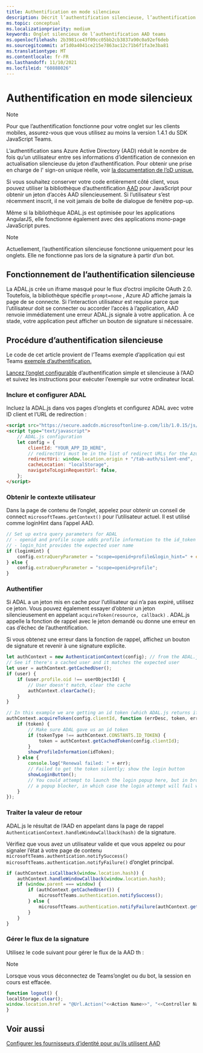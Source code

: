 ```yaml
---
title: Authentification en mode silencieux
description: Décrit l’authentification silencieuse, l’authentification unique, Azure Active Directory pour les onglets
ms.topic: conceptual
ms.localizationpriority: medium
keywords: Onglet silencieux de l’authentification AAD teams
ms.openlocfilehash: 2b3981ce43f09cc05bb2cb3837a90c0a92ef6deb
ms.sourcegitcommit: af1d0a4041ce215e7863ac12c71b6f1fa3e3ba81
ms.translationtype: MT
ms.contentlocale: fr-FR
ms.lasthandoff: 11/10/2021
ms.locfileid: "60888026"
---
```

# <a name="silent-authentication"></a>Authentification en mode silencieux

> [!NOTE]
> Pour que l’authentification fonctionne pour votre onglet sur les clients mobiles, assurez-vous que vous utilisez au moins la version 1.4.1 du SDK JavaScript Teams.

L’authentification sans Azure Active Directory (AAD) réduit le nombre de fois qu’un utilisateur entre ses informations d’identification de connexion en actualisation silencieuse du jeton d’authentification. Pour obtenir une prise en charge de l' sign-on unique réelle, voir [la documentation de l’oD unique.](~/tabs/how-to/authentication/auth-aad-sso.md)

Si vous souhaitez conserver votre code entièrement côté client, vous pouvez utiliser la bibliothèque d’authentification [AAD](/azure/active-directory/develop/active-directory-authentication-libraries) pour JavaScript pour obtenir un jeton d’accès AAD silencieusement. Si l’utilisateur s’est récemment inscrit, il ne voit jamais de boîte de dialogue de fenêtre pop-up.

Même si la bibliothèque ADAL.js est optimisée pour les applications AngularJS, elle fonctionne également avec des applications mono-page JavaScript pures.

> [!NOTE]
> Actuellement, l’authentification silencieuse fonctionne uniquement pour les onglets. Elle ne fonctionne pas lors de la signature à partir d’un bot.

## <a name="how-silent-authentication-works"></a>Fonctionnement de l’authentification silencieuse

La ADAL.js crée un iframe masqué pour le flux d’octroi implicite OAuth 2.0. Toutefois, la bibliothèque spécifie `prompt=none` , Azure AD affiche jamais la page de se connecte. Si l’interaction utilisateur est requise parce que l’utilisateur doit se connecter ou accorder l’accès à l’application, AAD renvoie immédiatement une erreur ADAL.js signale à votre application. À ce stade, votre application peut afficher un bouton de signature si nécessaire.

## <a name="how-to-do-silent-authentication"></a>Procédure d’authentification silencieuse

Le code de cet article provient de l’Teams exemple d’application qui est Teams [exemple d’authentification.](https://github.com/OfficeDev/Microsoft-Teams-Samples/blob/main/samples/app-auth/nodejs/src/views/tab/silent/silent.hbs)

[Lancez l’onglet configurable](https://github.com/OfficeDev/Microsoft-Teams-Samples/tree/main/samples/tab-channel-group-config-page-auth/csharp) d’authentification simple et silencieuse à l’AAD et suivez les instructions pour exécuter l’exemple sur votre ordinateur local.

### <a name="include-and-configure-adal"></a>Inclure et configurer ADAL

Incluez la ADAL.js dans vos pages d’onglets et configurez ADAL avec votre ID client et l’URL de redirection :

```html
<script src="https://secure.aadcdn.microsoftonline-p.com/lib/1.0.15/js/adal.min.js" integrity="sha384-lIk8T3uMxKqXQVVfFbiw0K/Nq+kt1P3NtGt/pNexiDby2rKU6xnDY8p16gIwKqgI" crossorigin="anonymous"></script>
<script type="text/javascript">
    // ADAL.js configuration
    let config = {
        clientId: "YOUR_APP_ID_HERE",
        // redirectUri must be in the list of redirect URLs for the Azure AD app
        redirectUri: window.location.origin + "/tab-auth/silent-end",
        cacheLocation: "localStorage",
        navigateToLoginRequestUrl: false,
    };
</script>
```

### <a name="get-the-user-context"></a>Obtenir le contexte utilisateur

Dans la page de contenu de l’onglet, appelez pour obtenir un conseil de connect `microsoftTeams.getContext()` pour l’utilisateur actuel. Il est utilisé comme loginHint dans l’appel AAD.

```javascript
// Set up extra query parameters for ADAL
// - openid and profile scope adds profile information to the id_token
// - login_hint provides the expected user name
if (loginHint) {
    config.extraQueryParameter = "scope=openid+profile&login_hint=" + encodeURIComponent(loginHint);
} else {
    config.extraQueryParameter = "scope=openid+profile";
}
```

### <a name="authenticate"></a>Authentifier

Si ADAL a un jeton mis en cache pour l’utilisateur qui n’a pas expiré, utilisez ce jeton. Vous pouvez également essayer d’obtenir un jeton silencieusement en appelant `acquireToken(resource, callback)` . ADAL.js appelle la fonction de rappel avec le jeton demandé ou donne une erreur en cas d’échec de l’authentification.

Si vous obtenez une erreur dans la fonction de rappel, affichez un bouton de signature et revenir à une signature explicite.

```javascript
let authContext = new AuthenticationContext(config); // from the ADAL.js library
// See if there's a cached user and it matches the expected user
let user = authContext.getCachedUser();
if (user) {
    if (user.profile.oid !== userObjectId) {
        // User doesn't match, clear the cache
        authContext.clearCache();
    }
}

// In this example we are getting an id token (which ADAL.js returns if we ask for resource = clientId)
authContext.acquireToken(config.clientId, function (errDesc, token, err, tokenType) {
    if (token) {
        // Make sure ADAL gave us an id token
        if (tokenType !== authContext.CONSTANTS.ID_TOKEN) {
            token = authContext.getCachedToken(config.clientId);
        }
        showProfileInformation(idToken);
    } else {
        console.log("Renewal failed: " + err);
        // Failed to get the token silently; show the login button
        showLoginButton();
        // You could attempt to launch the login popup here, but in browsers this could be blocked by
        // a popup blocker, in which case the login attempt will fail with the reason FailedToOpenWindow.
    }
});
```

### <a name="process-the-return-value"></a>Traiter la valeur de retour

ADAL.js le résultat de l’AAD en appelant dans la page de rappel `AuthenticationContext.handleWindowCallback(hash)` de la signature.

Vérifiez que vous avez un utilisateur valide et que vous appelez ou pour signaler l’état à votre page de contenu `microsoftTeams.authentication.notifySuccess()` `microsoftTeams.authentication.notifyFailure()` d’onglet principal.

```javascript
if (authContext.isCallback(window.location.hash)) {
    authContext.handleWindowCallback(window.location.hash);
    if (window.parent === window) {
        if (authContext.getCachedUser()) {
            microsoftTeams.authentication.notifySuccess();
        } else {
            microsoftTeams.authentication.notifyFailure(authContext.getLoginError());
        }
    }
}
```

### <a name="handle-sign-out-flow"></a>Gérer le flux de la signature

Utilisez le code suivant pour gérer le flux de la AAD th :

> [!NOTE]
> Lorsque vous vous déconnectez de Teams’onglet ou du bot, la session en cours est effacée.

```javascript
function logout() {
localStorage.clear();
window.location.href = "@Url.Action("<<Action Name>>", "<<Controller Name>>")";
}
```
## <a name="see-also"></a>Voir aussi

[Configurer les fournisseurs d’identité pour qu’ils utilisent AAD](~/concepts/authentication/configure-identity-provider.md)
